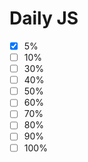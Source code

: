 # Daily JS

- [x] 5% 
- [ ] 10% 
- [ ] 30% 
- [ ] 40% 
- [ ] 50% 
- [ ] 60% 
- [ ] 70% 
- [ ] 80% 
- [ ] 90% 
- [ ] 100%